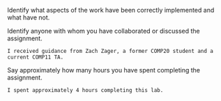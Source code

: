 Identify what aspects of the work have been correctly implemented and what have not.

	

Identify anyone with whom you have collaborated or discussed the assignment.

	I received guidance from Zach Zager, a former COMP20 student and a current COMP11 TA.

Say approximately how many hours you have spent completing the assignment.

	I spent approximately 4 hours completing this lab.